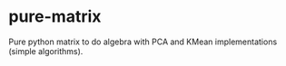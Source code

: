 # pure-matrix
Pure python matrix to do algebra with PCA and KMean implementations (simple algorithms).
